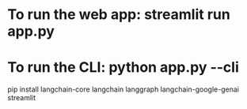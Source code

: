 
# To run the web app: streamlit run app.py
# To run the CLI: python app.py --cli

pip install langchain-core langchain langgraph langchain-google-genai streamlit